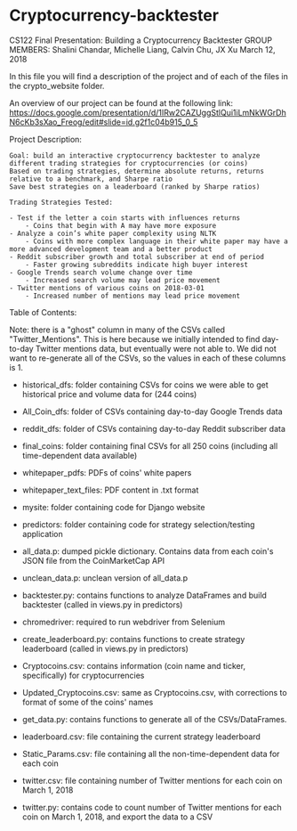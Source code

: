 # Cryptocurrency-backtester

CS122 Final Presentation: Building a Cryptocurrency Backtester
GROUP MEMBERS: Shalini Chandar, Michelle Liang, Calvin Chu, JX Xu
March 12, 2018

In this file you will find a description of the project and of 
each of the files in the crypto_website folder. 

An overview of our project can be found at the following link:
https://docs.google.com/presentation/d/1IRw2CAZUggStlQui1iLmNkWGrDhN6cKb3sXao_Freog/edit#slide=id.g2f1c04b915_0_5

Project Description:

	Goal: build an interactive cryptocurrency backtester to analyze different trading strategies for cryptocurrencies (or coins)
	Based on trading strategies, determine absolute returns, returns relative to a benchmark, and Sharpe ratio
	Save best strategies on a leaderboard (ranked by Sharpe ratios)

	Trading Strategies Tested:

	- Test if the letter a coin starts with influences returns
		- Coins that begin with A may have more exposure
	- Analyze a coin’s white paper complexity using NLTK
		- Coins with more complex language in their white paper may have a more advanced development team and a better product
	- Reddit subscriber growth and total subscriber at end of period
		- Faster growing subreddits indicate high buyer interest
	- Google Trends search volume change over time
		- Increased search volume may lead price movement
	- Twitter mentions of various coins on 2018-03-01
		- Increased number of mentions may lead price movement 

Table of Contents:

Note: there is a "ghost" column in many of the CSVs called "Twitter_Mentions". This is here because we initially intended to find day-to-day Twitter mentions data, but eventually were not able to. We did not want to re-generate all of the CSVs, so the values in each of these columns is 1. 

- historical_dfs: folder containing CSVs for coins we were able to get historical price and volume data for (244 coins)

- All_Coin_dfs: folder of CSVs containing day-to-day Google Trends data

- reddit_dfs: folder of CSVs containing day-to-day Reddit subscriber data

- final_coins: folder containing final CSVs for all 250 coins
(including all time-dependent data available)

- whitepaper_pdfs: PDFs of coins' white papers

- whitepaper_text_files: PDF content in .txt format

- mysite: folder containing code for Django website

- predictors: folder containing code for strategy selection/testing application

- all_data.p: dumped pickle dictionary. Contains data from each coin's JSON file from the CoinMarketCap API

- unclean_data.p: unclean version of all_data.p

- backtester.py: contains functions to analyze DataFrames and build backtester (called in views.py in predictors)

- chromedriver: required to run webdriver from Selenium

- create_leaderboard.py: contains functions to create strategy leaderboard (called in views.py in predictors)

- Cryptocoins.csv: contains information (coin name and ticker, specifically) for cryptocurrencies 

- Updated_Cryptocoins.csv: same as Cryptocoins.csv, with corrections to format of some of the coins' names

- get_data.py: contains functions to generate all of the CSVs/DataFrames. 

- leaderboard.csv: file containing the current strategy leaderboard

- Static_Params.csv: file containing all the non-time-dependent data for each coin

- twitter.csv: file containing number of Twitter mentions for each coin on March 1, 2018

- twitter.py: contains code to count number of Twitter mentions for each coin on March 1, 2018, and export the data to a CSV
















